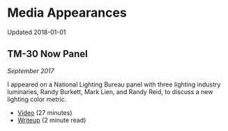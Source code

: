 # Media Appearances

Updated 2018-01-01

## TM-30 Now Panel

*September 2017*

I appeared on a National Lighting Bureau panel with three lighting industry luminaries, Randy Burkett, Mark Lien, and Randy Reid, to discuss a new lighting color metric. 

* [Video](https://www.youtube.com/watch?v=9NfgNBPc_08) (27 minutes)
* [Writeup](https://medium.com/@yeutterg/could-you-buy-lighting-like-you-used-to-buy-film-bb9a27af1747) (2 minute read)